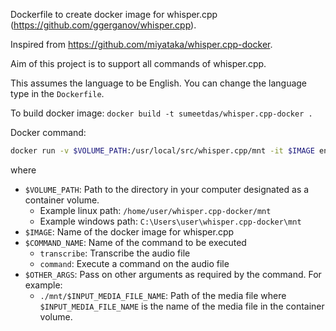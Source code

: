 Dockerfile to create docker image for whisper.cpp (https://github.com/ggerganov/whisper.cpp).

Inspired from https://github.com/miyataka/whisper.cpp-docker.

Aim of this project is to support all commands of whisper.cpp.

This assumes the language to be English. You can change the language type in the `Dockerfile`.

To build docker image: `docker build -t sumeetdas/whisper.cpp-docker .`

Docker command:

```sh
docker run -v $VOLUME_PATH:/usr/local/src/whisper.cpp/mnt -it $IMAGE entrypoint.sh $COMMAND_NAME $OTHER_ARGS
```

where 
* `$VOLUME_PATH`: Path to the directory in your computer designated as a container volume.
    * Example linux path: `/home/user/whisper.cpp-docker/mnt`
    * Example windows path: `C:\Users\user\whisper.cpp-docker\mnt`
* `$IMAGE`: Name of the docker image for whisper.cpp
* `$COMMAND_NAME`: Name of the command to be executed
    * `transcribe`: Transcribe the audio file
    * `command`: Execute a command on the audio file
* `$OTHER_ARGS`: Pass on other arguments as required by the command. For example: 
    * `./mnt/$INPUT_MEDIA_FILE_NAME`: Path of the media file where `$INPUT_MEDIA_FILE_NAME` is the name of the media file in the container volume.
